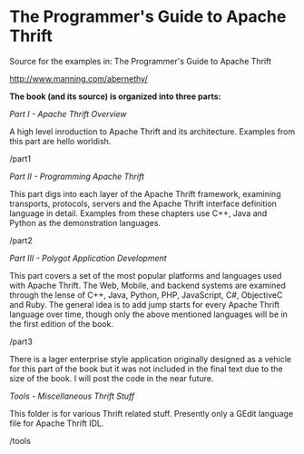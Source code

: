 The Programmer's Guide to Apache Thrift
=======================================

Source for the examples in: The Programmer's Guide to Apache Thrift

http://www.manning.com/abernethy/

**The book (and its source) is organized into three parts:**

*Part I - Apache Thrift Overview*

A high level inroduction to Apache Thrift and its architecture. Examples from this part are hello worldish.

/part1

*Part II - Programming Apache Thrift*

This part digs into each layer of the Apache Thrift framework, examining transports, protocols, servers and the Apache Thrift interface definition language in detail. Examples from these chapters use C++, Java and Python as the demonstration languages.

/part2

*Part III - Polygot Application Development*

This part covers a set of the most popular platforms and languages used with Apache Thrift. The Web, Mobile, and backend systems are examined through the lense of C++, Java, Python, PHP, JavaScript, C#, ObjectiveC and Ruby. The general idea is to add jump starts for every Apache Thrift language over time, though only the above mentioned languages will be in the first edition of the book.

/part3

There is a lager enterprise style application originally designed as a vehicle for this part of the book but it was not included in the final text due to the size of the book. I will post the code in the near future.

*Tools - Miscellaneous Thrift Stuff*

This folder is for various Thrift related stuff. Presently only a GEdit language file for Apache Thrift IDL.

/tools

